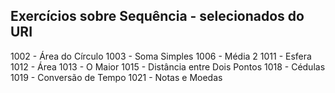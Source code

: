 ## Exercícios sobre Sequência - selecionados do URI

1002 - Área do Círculo
1003 - Soma Simples
1006 - Média 2
1011 - Esfera
1012 - Área
1013 - O Maior
1015 - Distância entre Dois Pontos
1018 - Cédulas
1019 - Conversão de Tempo
1021 - Notas e Moedas

